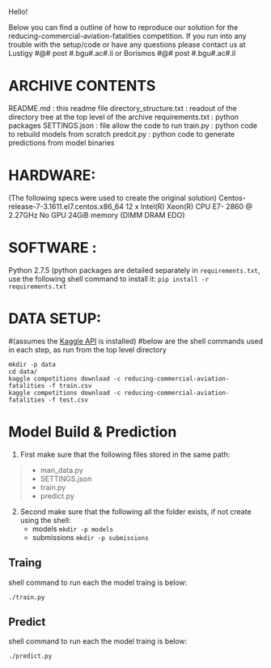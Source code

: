 
Hello!

Below you can find a outline of how to reproduce our solution for the reducing-commercial-aviation-fatalities competition.
If you run into any trouble with the setup/code or have any questions please contact us at  Lustigy #@# post #.bgu#.ac#.il  or Borismos #@# post #.bgu#.ac#.il

# ARCHIVE CONTENTS
README.md  : this readme file
directory_structure.txt :  readout of the directory tree at the top level of the archive
requirements.txt : python packages
SETTINGS.json :   file allow the code to run
train.py             :  python code to rebuild models from scratch
predcit.py           : python  code to generate predictions from model binaries


# HARDWARE: 
(The following specs were used to create the original solution)
Centos-release-7-3.1611.el7.centos.x86_64
12 x Intel(R) Xeon(R) CPU E7- 2860  @ 2.27GHz
No GPU
24GiB memory (DIMM DRAM EDO)



# SOFTWARE :
Python 2.7.5
(python packages are detailed separately in `requirements.txt`, 
use the following shell command to install it: `pip install -r requirements.txt`
# DATA SETUP:
#(assumes the [Kaggle API](https://github.com/Kaggle/kaggle-api) is installed)
#below are the shell commands used in each step, as run from the top level directory

    mkdir -p data
    cd data/
    kaggle competitions download -c reducing-commercial-aviation-fatalities -f train.csv
    kaggle competitions download -c reducing-commercial-aviation-fatalities -f test.csv

# Model Build & Prediction
 

 1. First make sure that the following files stored in the same path: 

> 	 - man_data.py
> 	 - SETTINGS.json
> 	 - train.py
> 	 - predict.py

 2. Second make sure that the following all the folder exists,  if not create using the shell: 
	 - models `mkdir -p models`
	 - submissions `mkdir -p submissions`
## Traing
shell command to run each the model traing is below:

    ./train.py

## Predict
shell command to run each the model traing is below:

    ./predict.py
